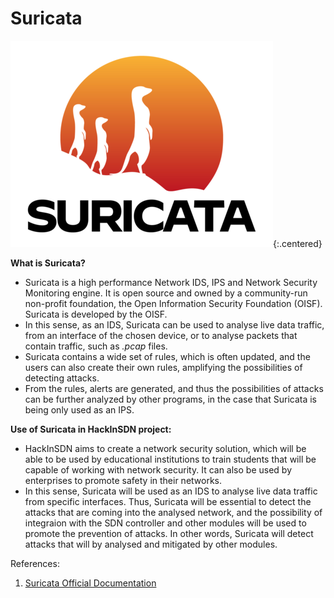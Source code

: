 # Suricata 

![Suricata logo](/assets/img/suricata-logo.png){:.centered}

**What is Suricata?** 

- Suricata is a high performance Network IDS, IPS and Network Security Monitoring engine. It is open source and owned by a community-run non-profit foundation, the Open Information Security Foundation (OISF). Suricata is developed by the OISF.
- In this sense, as an IDS, Suricata can be used to analyse live data traffic, from an interface of the chosen device, or to analyse packets that contain traffic, such as *.pcap* files.
- Suricata contains a wide set of rules, which is often updated, and the users can also create their own rules, amplifying the possibilities of detecting attacks.
- From the rules, alerts are generated, and thus the possibilities of attacks can be further analyzed by other programs, in the case that Suricata is being only used as an IPS.

**Use of Suricata in HackInSDN project:**

- HackInSDN aims to create a network security solution, which will be able to be used by educational institutions to train students that will be capable of working with network security. It can also be used by enterprises to promote safety in their networks.
- In this sense, Suricata will be used as an IDS to analyse live data traffic from specific interfaces. Thus, Suricata will be essential to detect the attacks that are coming into the analysed network, and the possibility of integraion with the SDN controller and other modules will be used to promote the prevention of attacks. In other words, Suricata will detect attacks that will by analysed and mitigated by other modules.

References:

1. [Suricata Official Documentation](https://docs.suricata.io/en/latest/)
